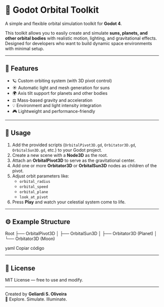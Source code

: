 # 🌌 Godot Orbital Toolkit

A simple and flexible orbital simulation toolkit for **Godot 4**.

This toolkit allows you to easily create and simulate **suns, planets, and other orbital bodies** with realistic motion, lighting, and gravitational effects.  
Designed for developers who want to build dynamic space environments with minimal setup.

---

## 🚀 Features

- 🪐 Custom orbiting system (with 3D pivot control)
- ☀️ Automatic light and mesh generation for suns
- 🌍 Axis tilt support for planets and other bodies
- ⚖️ Mass-based gravity and acceleration
- 💡 Environment and light intensity integration
- 🎮 Lightweight and performance-friendly

---

## 🔧 Usage

1. Add the provided scripts (`OrbitalPivot3D.gd`, `Orbitator3D.gd`, `OrbitalSun3D.gd`, etc.) to your Godot project.  
2. Create a new scene with a **Node3D** as the root.  
3. Attach an **OrbitalPivot3D** to serve as the gravitational center.  
4. Add one or more **Orbitator3D** or **OrbitalSun3D** nodes as children of the pivot.  
5. Adjust orbit parameters like:
   - `orbital_radius`
   - `orbital_speed`
   - `orbital_plane`
   - `look_at_pivot`
6. Press **Play** and watch your celestial system come to life.

---

## ⚙️ Example Structure

Root
├── OrbitalPivot3D
│ ├── OrbitalSun3D
│ ├── Orbitator3D (Planet)
│ └── Orbitator3D (Moon)

yaml
Copiar código

---

## 📜 License

MIT License — free to use and modify.

---

Created by **Geliardi S. Oliveira**  
🧭 Explore. Simulate. Illuminate.
